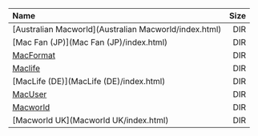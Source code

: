 |Name|Size|
|:---|---:|
|[Australian Macworld](Australian Macworld/index.html)|DIR|
|[Mac Fan (JP)](Mac Fan (JP)/index.html)|DIR|
|[MacFormat](MacFormat/index.html)|DIR|
|[Maclife](Maclife/index.html)|DIR|
|[MacLife (DE)](MacLife (DE)/index.html)|DIR|
|[MacUser](MacUser/index.html)|DIR|
|[Macworld](Macworld/index.html)|DIR|
|[Macworld UK](Macworld UK/index.html)|DIR|
